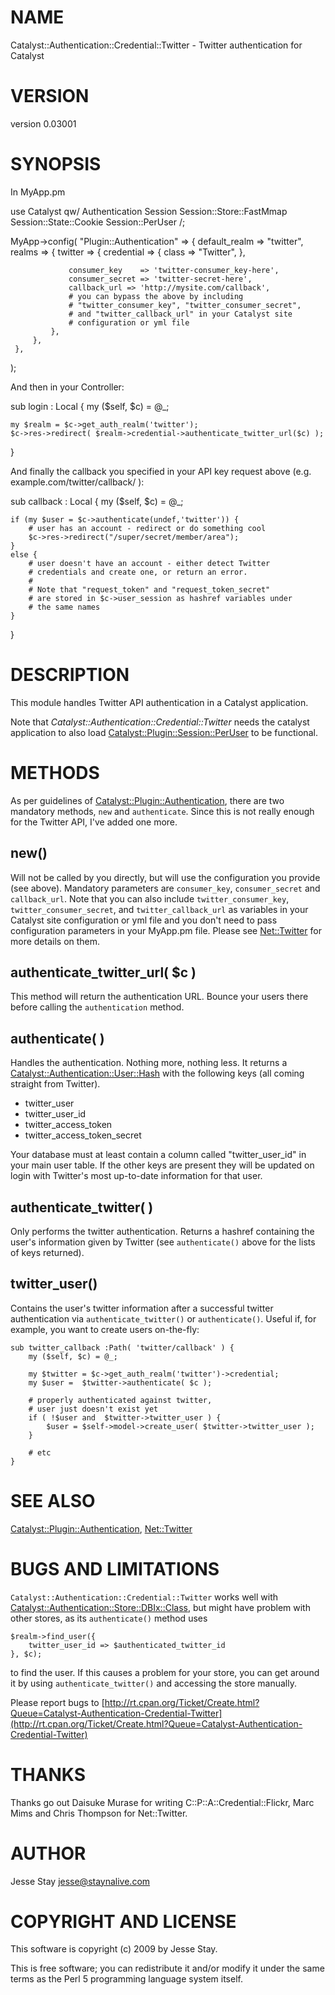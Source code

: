 # NAME

Catalyst::Authentication::Credential::Twitter - Twitter authentication for Catalyst

# VERSION

version 0.03001

# SYNOPSIS

In MyApp.pm

 use Catalyst qw/
    Authentication
    Session
    Session::Store::FastMmap
    Session::State::Cookie
	Session::PerUser
 /;
 

 MyApp->config(
     "Plugin::Authentication" => {
         default_realm => "twitter",
         realms => {
             twitter => {
                 credential => {
                     class => "Twitter",
                 },

                 consumer_key    => 'twitter-consumer_key-here',
                 consumer_secret => 'twitter-secret-here',
                 callback_url => 'http://mysite.com/callback',
				 # you can bypass the above by including
				 # "twitter_consumer_key", "twitter_consumer_secret", 
				 # and "twitter_callback_url" in your Catalyst site
				 # configuration or yml file
             },
         },
     },
 );

And then in your Controller:

 sub login : Local {
    my ($self, $c) = @_;
    

    my $realm = $c->get_auth_realm('twitter');
    $c->res->redirect( $realm->credential->authenticate_twitter_url($c) );
 }

And finally the callback you specified in your API key request above (e.g.
example.com/twitter/callback/ ):

 sub callback : Local {
    my ($self, $c) = @_;
    

    if (my $user = $c->authenticate(undef,'twitter')) {
		# user has an account - redirect or do something cool
    	$c->res->redirect("/super/secret/member/area");
	}
	else {
		# user doesn't have an account - either detect Twitter
		# credentials and create one, or return an error.
		#
		# Note that "request_token" and "request_token_secret"
		# are stored in $c->user_session as hashref variables under
		# the same names
	}
 }

# DESCRIPTION

This module handles Twitter API authentication in a Catalyst application.

Note that _Catalyst::Authentication::Credential::Twitter_ needs
the catalyst application to also load [Catalyst::Plugin::Session::PerUser](http://search.cpan.org/perldoc?Catalyst::Plugin::Session::PerUser)
to be functional.

# METHODS

As per guidelines of [Catalyst::Plugin::Authentication](http://search.cpan.org/perldoc?Catalyst::Plugin::Authentication), there are two
mandatory methods, `new` and `authenticate`. Since this is not really
enough for the Twitter API, I've added one more.

## new()

Will not be called by you directly, but will use the configuration you
provide (see above). Mandatory parameters are `consumer_key`, `consumer_secret` and
`callback_url`. Note that you can also include `twitter_consumer_key`, `twitter_consumer_secret`, and `twitter_callback_url` as variables in your Catalyst site configuration or yml file and you don't need to pass configuration parameters in your MyApp.pm file.  Please see [Net::Twitter](http://search.cpan.org/perldoc?Net::Twitter) for more details on them.

## authenticate_twitter_url( $c )

This method will return the authentication URL. Bounce your users there
before calling the `authentication` method.

## authenticate( )

Handles the authentication. Nothing more, nothing less. It returns
a [Catalyst::Authentication::User::Hash](http://search.cpan.org/perldoc?Catalyst::Authentication::User::Hash) with the following keys
(all coming straight from Twitter).

- twitter_user
- twitter_user_id
- twitter_access_token
- twitter_access_token_secret

Your database must at least contain a column called "twitter_user_id"
in your main user table. If the other keys are present they will be
updated on login with Twitter's most up-to-date information for that
user.

## authenticate_twitter( )

Only performs the twitter authentication. Returns a hashref containing
the user's information given by Twitter (see `authenticate()` above for
the lists of keys returned).

## twitter_user()

Contains the user's twitter information after a successful twitter
authentication via `authenticate_twitter()` or
`authenticate()`. Useful if, for example, you want to create users
on-the-fly:

    sub twitter_callback :Path( 'twitter/callback' ) {
        my ($self, $c) = @_;

        my $twitter = $c->get_auth_realm('twitter')->credential;
        my $user =  $twitter->authenticate( $c );

        # properly authenticated against twitter,
        # user just doesn't exist yet
        if ( !$user and  $twitter->twitter_user ) {
            $user = $self->model->create_user( $twitter->twitter_user );
        }

        # etc
    }

# SEE ALSO

[Catalyst::Plugin::Authentication](http://search.cpan.org/perldoc?Catalyst::Plugin::Authentication), [Net::Twitter](http://search.cpan.org/perldoc?Net::Twitter)

# BUGS AND LIMITATIONS

`Catalyst::Authentication::Credential::Twitter` works well 
with [Catalyst::Authentication::Store::DBIx::Class](http://search.cpan.org/perldoc?Catalyst::Authentication::Store::DBIx::Class), but might 
have problem with other stores, as its `authenticate()` method uses

    $realm->find_user({
        twitter_user_id => $authenticated_twitter_id
    }, $c);

to find the user. If this causes a problem for your store, 
you can get around it by using `authenticate_twitter()` and
accessing the store manually.

Please report bugs to [http://rt.cpan.org/Ticket/Create.html?Queue=Catalyst-Authentication-Credential-Twitter](http://rt.cpan.org/Ticket/Create.html?Queue=Catalyst-Authentication-Credential-Twitter)

# THANKS

Thanks go out Daisuke Murase for writing C::P::A::Credential::Flickr,
Marc Mims and Chris Thompson for Net::Twitter.

# AUTHOR

Jesse Stay <jesse@staynalive.com>

# COPYRIGHT AND LICENSE

This software is copyright (c) 2009 by Jesse Stay.

This is free software; you can redistribute it and/or modify it under
the same terms as the Perl 5 programming language system itself.